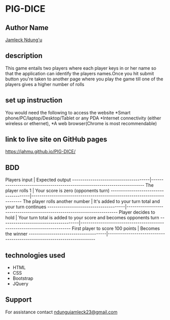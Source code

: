 # PIG-DICE

## Author Name
[Jamleck Ndung'u](https://github.com/jahmu)

## description 
This game entails two players where each player keys in or her name so that the application can identify the players names.Once you hit submit button you're taken to another page where you play the game till one of the players gives a higher number of rolls


## set up instruction
You would need the following to access the website *Smart phone/PC/laptop/Desktop/Tablet or any PDA *Internet connectivity (either wireless or ethernet), *A web browser(Chrome is most recommendable) 

## link to live site on GitHub pages
https://jahmu.github.io/PIG-DICE/

## BDD
Players input                         |      Expected output
--------------------------------------|--------------------------------------------------------------------------    The player rolls 1	                  |      Your score is zero (opponents turn)
--------------------------------------|-------------------------------------------------------------------------
The player rolls another number	      |     It's added to your turn total and your turn continues
--------------------------------------|-------------------------------------------------------------------------
Player decides to hold                |     	Your turn total is added to your score and becomes opponents turn
--------------------------------------|-------------------------------------------------------------------------
First player to score 100 points	  |      Becomes the winner
--------------------------------------|------------------------------------------------------------------------

## technologies used
* HTML
* CSS
* Bootstrap
* JQuery

## Support
For assistance contact ndungujamleck23@gmail.com
